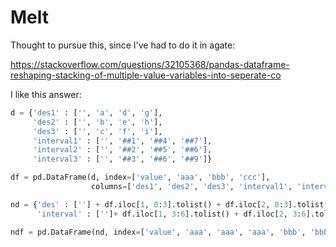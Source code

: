 Melt
====

Thought to pursue this, since I've had to do it in agate:

https://stackoverflow.com/questions/32105368/pandas-dataframe-reshaping-stacking-of-multiple-value-variables-into-seperate-co

I like this answer:

``` python
d = {'des1' : ['', 'a', 'd', 'g'],
     'des2' : ['', 'b', 'e', 'h'],
     'des3' : ['', 'c', 'f', 'i'],
     'interval1' : ['', '##1', '##4', '##7'],
     'interval2' : ['', '##2', '##5', '##6'],
     'interval3' : ['', '##3', '##6', '##9']}

df = pd.DataFrame(d, index=['value', 'aaa', 'bbb', 'ccc'], 
                  columns=['des1', 'des2', 'des3', 'interval1', 'interval2', 'interval3'])

nd = {'des' : [''] + df.iloc[1, 0:3].tolist() + df.iloc[2, 0:3].tolist() + df.iloc[3, 0:3].tolist(),
      'interval' : ['']+ df.iloc[1, 3:6].tolist() + df.iloc[2, 3:6].tolist() + df.iloc[3, 3:6].tolist()}

ndf = pd.DataFrame(nd, index=['value', 'aaa', 'aaa', 'aaa', 'bbb', 'bbb', 'bbb', 'ccc', 'ccc', 'ccc'], columns=['des', 'interval'])
```